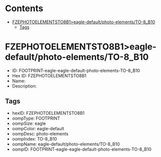 



Contents
========

* [FZEPHOTOELEMENTSTO8B1>eagle-default/photo-elements/TO-8_B10](#fzephotoelementsto8b1eagle-defaultphoto-elementsto-8_b10)
	* [Tags](#tags)

# FZEPHOTOELEMENTSTO8B1>eagle-default/photo-elements/TO-8_B10

- ID: FOOTPRINT-eagle-eagle-default-photo-elements-TO-8_B10
- Hex ID: FZEPHOTOELEMENTSTO8B1
- Name: 
- Description: 

## Tags

- hexID: FZEPHOTOELEMENTSTO8B1
- oompType: FOOTPRINT
- oompSize: eagle
- oompColor: eagle-default
- oompDesc: photo-elements
- oompIndex: TO-8_B10
- oompName: eagle-default/photo-elements/TO-8_B10
- oompID: FOOTPRINT-eagle-eagle-default-photo-elements-TO-8_B10
